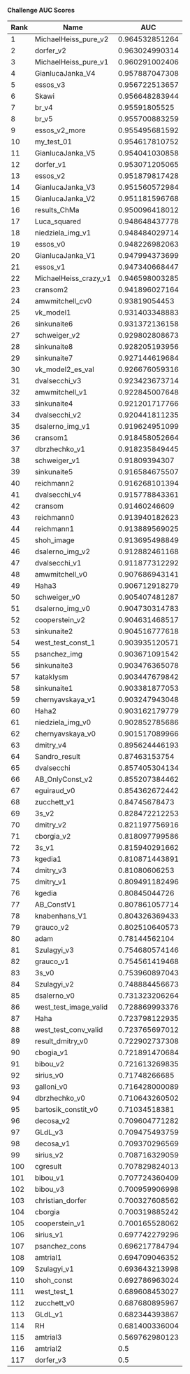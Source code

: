 **Challenge AUC Scores**


|Rank|Name|AUC|
|----|-----|---|
|1|MichaelHeiss_pure_v2|0.964532851264| 
|2|dorfer_v2|0.963024990314| 
|3|MichaelHeiss_pure_v1|0.960291002406| 
|4|GianlucaJanka_V4|0.957887047308| 
|5|essos_v3|0.956722513657| 
|6|Skawi|0.956648283944| 
|7|br_v4|0.95591805525| 
|8|br_v5|0.955700883259| 
|9|essos_v2_more|0.955495681592| 
|10|my_test_01|0.954617810752| 
|11|GianlucaJanka_V5|0.954041030858| 
|12|dorfer_v1|0.953071205065| 
|13|essos_v2|0.951879817428| 
|14|GianlucaJanka_V3|0.951560572984| 
|15|GianlucaJanka_V2|0.951181596768| 
|16|results_ChMa|0.950096418012| 
|17|Luca_squared|0.948648437778| 
|18|niedziela_img_v1|0.948484029714| 
|19|essos_v0|0.948226982063| 
|20|GianlucaJanka_V1|0.947994373699| 
|21|essos_v1|0.947340668447| 
|22|MichaelHeiss_crazy_v1|0.946598003285| 
|23|cransom2|0.941896027164| 
|24|amwmitchell_cv0|0.93819054453| 
|25|vk_model1|0.931403348883| 
|26|sinkunaite6|0.931372136158| 
|27|schweiger_v2|0.929802808673| 
|28|sinkunaite8|0.928205193956| 
|29|sinkunaite7|0.927144619684| 
|30|vk_model2_es_val|0.926676059316| 
|31|dvalsecchi_v3|0.923423673714| 
|32|amwmitchell_v1|0.922845007648| 
|33|sinkunaite4|0.921201717766| 
|34|dvalsecchi_v2|0.920441811235| 
|35|dsalerno_img_v1|0.919624951099| 
|36|cransom1|0.918458052664| 
|37|dbrzhechko_v1|0.918235849445| 
|38|schweiger_v1|0.91809394307| 
|39|sinkunaite5|0.916584675507| 
|40|reichmann2|0.916268101394| 
|41|dvalsecchi_v4|0.915778843361| 
|42|cransom|0.91460246609| 
|43|reichmann0|0.913940182623| 
|44|reichmann1|0.913889569025| 
|45|shoh_image|0.913695498849| 
|46|dsalerno_img_v2|0.912882461168| 
|47|dvalsecchi_v1|0.911877312292| 
|48|amwmitchell_v0|0.907686943141| 
|49|Haha3|0.906712918279| 
|50|schweiger_v0|0.905407481287| 
|51|dsalerno_img_v0|0.904730314783| 
|52|cooperstein_v2|0.904631468517| 
|53|sinkunaite2|0.904516777618| 
|54|west_test_const_1|0.903935120571| 
|55|psanchez_img|0.903671091542| 
|56|sinkunaite3|0.903476365078| 
|57|kataklysm|0.903447679842| 
|58|sinkunaite1|0.903381877053| 
|59|chernyavskaya_v1|0.903247943048| 
|60|Haha2|0.903162179779| 
|61|niedziela_img_v0|0.902852785686| 
|62|chernyavskaya_v0|0.901517089966| 
|63|dmitry_v4|0.895624446193| 
|64|Sandro_result|0.87463153754| 
|65|dvalsecchi|0.857405304134| 
|66|AB_OnlyConst_v2|0.855207384462| 
|67|eguiraud_v0|0.854362672442| 
|68|zucchett_v1|0.84745678473| 
|69|3s_v2|0.828472212253| 
|70|dmitry_v2|0.821197756916| 
|71|cborgia_v2|0.818097799586| 
|72|3s_v1|0.815940291662| 
|73|kgedia1|0.810871443891| 
|74|dmitry_v3|0.81080606253| 
|75|dmitry_v1|0.809491182496| 
|76|kgedia|0.80845044726| 
|77|AB_ConstV1|0.807861057714| 
|78|knabenhans_V1|0.804326369433| 
|79|grauco_v2|0.802510640573| 
|80|adam|0.78144562104| 
|81|Szulagyi_v3|0.754680574146| 
|82|grauco_v1|0.754561419468| 
|83|3s_v0|0.753960897043| 
|84|Szulagyi_v2|0.748884456673| 
|85|dsalerno_v0|0.731323206264| 
|86|west_test_image_valid|0.728869993376| 
|87|Haha|0.723798122935| 
|88|west_test_conv_valid|0.723765697012| 
|89|result_dmitry_v0|0.722902737308| 
|90|cbogia_v1|0.721891470684| 
|91|bibou_v2|0.721613269835| 
|92|sirius_v0|0.71748266685| 
|93|galloni_v0|0.716428000089| 
|94|dbrzhechko_v0|0.710643260502| 
|95|bartosik_constit_v0|0.71034518381| 
|96|decosa_v2|0.709604771282| 
|97|GLdL_v3|0.709475493759| 
|98|decosa_v1|0.709370296569| 
|99|sirius_v2|0.708716329059| 
|100|cgresult|0.707829824013| 
|101|bibou_v1|0.707724360409| 
|102|bibou_v3|0.700959906998| 
|103|christian_dorfer|0.700327608562| 
|104|cborgia|0.700319885242| 
|105|cooperstein_v1|0.700165528062| 
|106|sirius_v1|0.697742279296| 
|107|psanchez_cons|0.696217784794| 
|108|amtrial1|0.694709046352| 
|109|Szulagyi_v1|0.693643213998| 
|110|shoh_const|0.692786963024| 
|111|west_test_1|0.689608453027| 
|112|zucchett_v0|0.687680895967| 
|113|GLdL_v1|0.682344393867| 
|114|RH|0.681400336004| 
|115|amtrial3|0.569762980123| 
|116|amtrial2|0.5| 
|117|dorfer_v3|0.5| 
